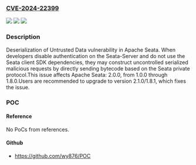 ### [CVE-2024-22399](https://cve.mitre.org/cgi-bin/cvename.cgi?name=CVE-2024-22399)
![](https://img.shields.io/static/v1?label=Product&message=Apache%20Seata&color=blue)
![](https://img.shields.io/static/v1?label=Version&message=%3D%202.0.0%20&color=brighgreen)
![](https://img.shields.io/static/v1?label=Vulnerability&message=CWE-502%20Deserialization%20of%20Untrusted%20Data&color=brighgreen)

### Description

Deserialization of Untrusted Data vulnerability in Apache Seata. When developers disable authentication on the Seata-Server and do not use the Seata client SDK dependencies, they may construct uncontrolled serialized malicious requests by directly sending bytecode based on the Seata private protocol.This issue affects Apache Seata: 2.0.0, from 1.0.0 through 1.8.0.Users are recommended to upgrade to version 2.1.0/1.8.1, which fixes the issue.

### POC

#### Reference
No PoCs from references.

#### Github
- https://github.com/wy876/POC


